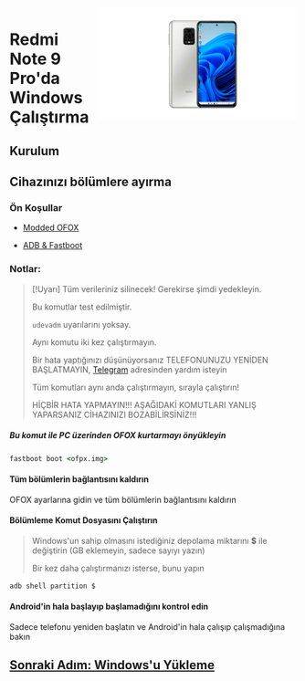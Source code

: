   <img align="right" src="https://github.com/Rubanoxd/Port-Windows-11-redmi-note-9_pro/blob/main/Miatoll.png" width="350" alt="Redmi Note 9 Pro Üzerinde Windows 11 Çalıştırma">


# Redmi Note 9 Pro'da Windows Çalıştırma

## Kurulum

## Cihazınızı bölümlere ayırma

### Ön Koşullar

- [Modded OFOX](https://github.com/Rubanoxd/Port-Windows-11-redmi-note-9_pro/releases/tag/modded-ofox)

- [ADB & Fastboot](https://developer.android.com/studio/releases/platform-tools)

### Notlar:
> [!Uyarı]
> Tüm verileriniz silinecek! Gerekirse şimdi yedekleyin.
>
> Bu komutlar test edilmiştir.
>
> `udevadm` uyarılarını yoksay.
>
> Aynı komutu iki kez çalıştırmayın.
>
> Bir hata yaptığınızı düşünüyorsanız TELEFONUNUZU YENİDEN BAŞLATMAYIN, [Telegram](https://t.me/+ZZQCSx2n6Pk1M2Y9) adresinden yardım isteyin
>
> Tüm komutları aynı anda çalıştırmayın, sırayla çalıştırın!
>
> HİÇBİR HATA YAPMAYIN!!! AŞAĞIDAKİ KOMUTLARI YANLIŞ YAPARSANIZ CİHAZINIZI BOZABİLİRSİNİZ!!!

##### Bu komut ile PC üzerinden OFOX kurtarmayı önyükleyin
```cmd
fastboot boot <ofpx.img>
```

#### Tüm bölümlerin bağlantısını kaldırın
OFOX ayarlarına gidin ve tüm bölümlerin bağlantısını kaldırın

#### Bölümleme Komut Dosyasını Çalıştırın
> Windows'un sahip olmasını istediğiniz depolama miktarını **$** ile değiştirin (GB eklemeyin, sadece sayıyı yazın)
> 
> Bir kez daha çalıştırmanızı isterse, bunu yapın
```sh
adb shell partition $
```


#### Android'in hala başlayıp başlamadığını kontrol edin
Sadece telefonu yeniden başlatın ve Android'in hala çalışıp çalışmadığına bakın


## [Sonraki Adım: Windows'u Yükleme](2-kurulum-tr.md)
